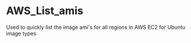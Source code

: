 # AWS_List_amis
Used to quickly list the image ami's for all regions in AWS EC2 for Ubuntu image types
